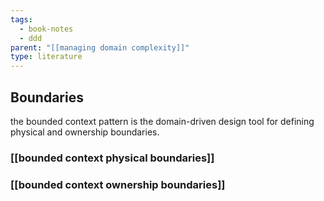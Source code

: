 ```yaml
---
tags:
  - book-notes
  - ddd
parent: "[[managing domain complexity]]"
type: literature
---
```


## Boundaries 
the bounded context pattern is the domain-driven design tool for defining physical and ownership boundaries.

### [[bounded context physical boundaries]]

### [[bounded context ownership boundaries]]
